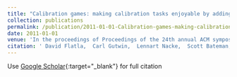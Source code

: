 ```yaml
---
title: "Calibration games: making calibration tasks enjoyable by adding motivating game elements"
collection: publications
permalink: /publication/2011-01-01-Calibration-games-making-calibration-tasks-enjoyable-by-adding-motivating-game-elements
date: 2011-01-01
venue: 'In the proceedings of Proceedings of the 24th annual ACM symposium on User interface software and technology'
citation: ' David Flatla,  Carl Gutwin,  Lennart Nacke,  Scott Bateman,  Regan Mandryk, &quot;Calibration games: making calibration tasks enjoyable by adding motivating game elements.&quot; In the proceedings of Proceedings of the 24th annual ACM symposium on User interface software and technology, 2011.'
---
```

Use [Google Scholar](https://scholar.google.com/scholar?q=Calibration+games:+making+calibration+tasks+enjoyable+by+adding+motivating+game+elements){:target="_blank"} for full citation